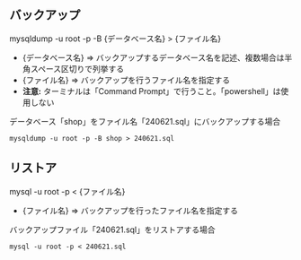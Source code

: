 ## バックアップ
mysqldump -u root -p -B {データベース名} > {ファイル名}

- {データベース名} => バックアップするデータベース名を記述、複数場合は半角スペース区切りで列挙する
- {ファイル名} => バックアップを行うファイル名を指定する
- **注意:** ターミナルは「Command Prompt」で行うこと。「powershell」は使用しない

データベース「shop」をファイル名「240621.sql」にバックアップする場合
```
mysqldump -u root -p -B shop > 240621.sql
```
## リストア
mysql -u root -p < {ファイル名}

- {ファイル名} => バックアップを行ったファイル名を指定する

バックアップファイル「240621.sql」をリストアする場合
```
mysql -u root -p < 240621.sql
```
